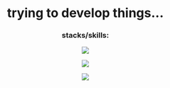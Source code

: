 <h1 align="center">
  trying to develop things...
</h1>

<h3 align="center">
  stacks/skills:
</h3>




<p align="center">
  <a href="https://skillicons.dev">
    <img src="https://skillicons.dev/icons?i=php,laravel,js,ts,nodejs,angular" />
  </a>
</p>

<p align="center">
  <a href="https://skillicons.dev">
    <img src="https://skillicons.dev/icons?i=linux,bash,docker,aws,git,github,githubactions" />
  </a>
</p>

<p align="center">
  <a href="https://skillicons.dev">
    <img src="https://skillicons.dev/icons?i=mysql,sqlite,nginx" />
  </a>
</p>

